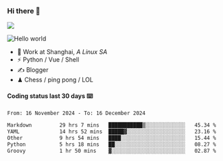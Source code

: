 ### Hi there 👋
![](https://komarev.com/ghpvc/?username=Xuhandsome)


<img src="https://github-readme-stats.vercel.app/api?username=XuHandsome&show_icons=true&theme=merko" alt="Hello world">

<br/>

- 🍻  Work at Shanghai, _A Linux SA_
- ⚡  Python / Vue / Shell
- ✍️  Blogger
- ♟  Chess / ping pong / LOL

#### Coding status last 30 days ⌨️

<!--START_SECTION:waka-->

```txt
From: 16 November 2024 - To: 16 December 2024

Markdown         29 hrs 7 mins   ███████████▒░░░░░░░░░░░░░   45.34 %
YAML             14 hrs 52 mins  █████▓░░░░░░░░░░░░░░░░░░░   23.16 %
Other            9 hrs 54 mins   ████░░░░░░░░░░░░░░░░░░░░░   15.44 %
Python           5 hrs 18 mins   ██░░░░░░░░░░░░░░░░░░░░░░░   08.27 %
Groovy           1 hr 50 mins    ▓░░░░░░░░░░░░░░░░░░░░░░░░   02.87 %
```

<!--END_SECTION:waka-->
